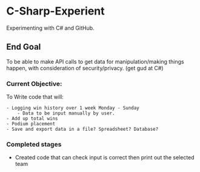 # C-Sharp-Experient
Experimenting with C# and GitHub.

## End Goal
To be able to make API calls to get data for manipulation/making things happen, with consideration of security/privacy.
(get gud at C#)

### Current Objective:
To Write code that will:

    - Logging win history over 1 week Monday - Sunday
        - Data to be input manually by user.
    - Add up total wins
    - Podium placement
    - Save and export data in a file? Spreadsheet? Database?


### Completed stages

  - Created code that can check input is correct then print out the selected team
